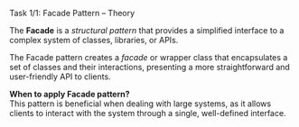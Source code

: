 Task 1/1: Facade Pattern – Theory

The **Facade** is a _structural pattern_ that provides a simplified interface 
to a complex system of classes, libraries, or APIs.

The Facade pattern creates a _facade_ or wrapper class that encapsulates a set of classes and their interactions,
presenting a more straightforward and user-friendly API to clients.

**When to apply Facade pattern?** \
This pattern is beneficial when dealing with large systems, as it allows clients to interact with the system
through a single, well-defined interface.
